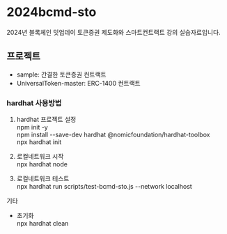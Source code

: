 # 2024bcmd-sto
2024년 블록체인 밋업데이 토큰증권 제도화와 스마트컨트랙트 강의 실습자료입니다.

## 프로젝트
- sample: 간결한 토큰증권 컨트랙트
- UniversalToken-master: ERC-1400 컨트랙트





### hardhat 사용방법
1. hardhat 프로젝트 설정<br/>
npm init -y <br/>
npm install --save-dev hardhat @nomicfoundation/hardhat-toolbox<br/>
npx hardhat init<br/>

2. 로컬네트워크 시작<br/>
npx hardhat node<br/>

3. 로컬네트워크 테스트<br/>
npx hardhat run scripts/test-bcmd-sto.js --network localhost<br/>


기타<br/>

- 초기화<br/>
npx hardhat clean<br/>